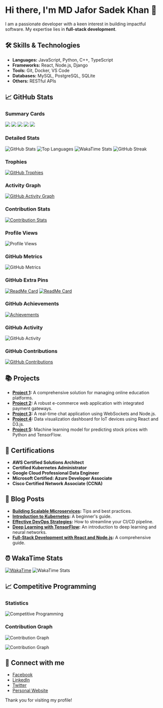# Hi there, I'm MD Jafor Sadek Khan 👋

I am a passionate developer with a keen interest in building impactful software. My expertise lies in **full-stack development**.

## 🛠️ Skills & Technologies
- **Languages:** JavaScript, Python, C++, TypeScript
- **Frameworks:** React, Node.js, Django
- **Tools:** Git, Docker, VS Code
- **Databases:** MySQL, PostgreSQL, SQLite
- **Others:** RESTful APIs

## 📈 GitHub Stats

### Summary Cards
[![](https://raw.githubusercontent.com/vn7n24fzkq/github-profile-summary-cards-example/master/profile-summary-card-output/ayu_mirage/0-profile-details.svg)](https://github.com/MD-Jafor-Sadek-Khan/github-profile-summary-cards)
[![](https://raw.githubusercontent.com/vn7n24fzkq/github-profile-summary-cards-example/master/profile-summary-card-output/ayu_mirage/1-repos-per-language.svg)](https://github.com/vn7n24fzkq/github-profile-summary-cards) 
[![](https://raw.githubusercontent.com/vn7n24fzkq/github-profile-summary-cards-example/master/profile-summary-card-output/ayu_mirage/2-most-commit-language.svg)](https://github.com/vn7n24fzkq/github-profile-summary-cards)
[![](https://raw.githubusercontent.com/vn7n24fzkq/github-profile-summary-cards-example/master/profile-summary-card-output/ayu_mirage/3-stats.svg)](https://github.com/vn7n24fzkq/github-profile-summary-cards) 
[![](https://raw.githubusercontent.com/vn7n24fzkq/github-profile-summary-cards-example/master/profile-summary-card-output/ayu_mirage/4-productive-time.svg)](https://github.com/vn7n24fzkq/github-profile-summary-cards)

### Detailed Stats
![GitHub Stats](https://github-readme-stats.vercel.app/api?username=MD-Jafor-Sadek-Khan&show_icons=true&theme=ayu_mirage)
![Top Languages](https://github-readme-stats.vercel.app/api/top-langs/?username=MD-Jafor-Sadek-Khan&layout=compact&theme=ayu_mirage)
![WakaTime Stats](https://github-readme-stats.vercel.app/api/wakatime?username=MD-Jafor-Sadek-Khan&layout=compact&theme=ayu_mirage)
![GitHub Streak](https://github-readme-streak-stats.herokuapp.com/?user=MD-Jafor-Sadek-Khan&theme=ayu-mirage)

### Trophies
[![GitHub Trophies](https://github-profile-trophy.vercel.app/?username=MD-Jafor-Sadek-Khan&theme=onedark)](https://github.com/ryo-ma/github-profile-trophy)

### Activity Graph
[![GitHub Activity Graph](https://github-readme-activity-graph.cyclic.app/graph?username=MD-Jafor-Sadek-Khan&theme=react-dark)](https://github.com/ashutosh00710/github-readme-activity-graph)

### Contribution Stats
[![Contribution Stats](https://github-contributor-stats.vercel.app/api?username=MD-Jafor-Sadek-Khan)](https://github.com/MD-Jafor-Sadek-Khan/github-contributor-stats)

### Profile Views
![Profile Views](https://komarev.com/ghpvc/?username=MD-Jafor-Sadek-Khan&color=blue)

### GitHub Metrics
![GitHub Metrics](https://metrics.lecoq.io/MD-Jafor-Sadek-Khan)

### GitHub Extra Pins
[![ReadMe Card](https://github-readme-stats.vercel.app/api/pin/?username=MD-Jafor-Sadek-Khan&repo=repo1&theme=ayu_mirage)](https://github.com/MD-Jafor-Sadek-Khan/repo1)
[![ReadMe Card](https://github-readme-stats.vercel.app/api/pin/?username=MD-Jafor-Sadek-Khan&repo=repo2&theme=ayu_mirage)](https://github.com/MD-Jafor-Sadek-Khan/repo2)

### GitHub Achievements
[![Achievements](https://github-profile-achievements.vercel.app/api/achievements?username=MD-Jafor-Sadek-Khan)](https://github.com/MD-Jafor-Sadek-Khan)

### GitHub Activity
![GitHub Activity](https://github-readme-activity-graph.vercel.app/graph?username=MD-Jafor-Sadek-Khan&theme=react-dark)

### GitHub Contributions
[![GitHub Contributions](https://github-readme-stats.vercel.app/api?username=MD-Jafor-Sadek-Khan&count_private=true&show_icons=true&include_all_commits=true&theme=ayu_mirage)](https://github.com/MD-Jafor-Sadek-Khan)

## 📚 Projects
- **[Project 1](https://github.com/MD-Jafor-Sadek-Khan/project1):** A comprehensive solution for managing online education platforms.
- **[Project 2](https://github.com/MD-Jafor-Sadek-Khan/project2):** A robust e-commerce web application with integrated payment gateways.
- **[Project 3](https://github.com/MD-Jafor-Sadek-Khan/project3):** A real-time chat application using WebSockets and Node.js.
- **[Project 4](https://github.com/MD-Jafor-Sadek-Khan/project4):** Data visualization dashboard for IoT devices using React and D3.js.
- **[Project 5](https://github.com/MD-Jafor-Sadek-Khan/project5):** Machine learning model for predicting stock prices with Python and TensorFlow.

## 🏅 Certifications
- **AWS Certified Solutions Architect**
- **Certified Kubernetes Administrator**
- **Google Cloud Professional Data Engineer**
- **Microsoft Certified: Azure Developer Associate**
- **Cisco Certified Network Associate (CCNA)**

## 📝 Blog Posts
- **[Building Scalable Microservices](https://your-website.com/blog/scalable-microservices):** Tips and best practices.
- **[Introduction to Kubernetes](https://your-website.com/blog/intro-to-kubernetes):** A beginner's guide.
- **[Effective DevOps Strategies](https://your-website.com/blog/effective-devops):** How to streamline your CI/CD pipeline.
- **[Deep Learning with TensorFlow](https://your-website.com/blog/deep-learning-tensorflow):** An introduction to deep learning and neural networks.
- **[Full-Stack Development with React and Node.js](https://your-website.com/blog/full-stack-react-node):** A comprehensive guide.

## ⏰ WakaTime Stats
[![WakaTime](https://wakatime.com/badge/user/MD-Jafor-Sadek-Khan.svg)](https://wakatime.com/@MD-Jafor-Sadek-Khan)
![WakaTime Stats](https://github-readme-stats.vercel.app/api/wakatime?username=MD-Jafor-Sadek-Khan&layout=compact&theme=ayu_mirage)

## 📈 Competitive Programming

### Statistics
![Competitive Programming](https://github-readme-stats.vercel.app/api?username=MD-Jafor-Sadek-Khan&show_icons=true&theme=ayu_mirage)

### Contribution Graph
![Contribution Graph](https://github-readme-activity-graph.vercel.app/graph?username=MD-Jafor-Sadek-Khan&theme=react-dark)

![Contribution Graph](https://github-readme-streak-stats.herokuapp.com/?user=MD-Jafor-Sadek-Khan&theme=ayu-mirage)

## 🔗 Connect with me
- [Facebook](https://www.facebook.com/your-profile)
- [LinkedIn](https://www.linkedin.com/in/MD-Jafor-Sadek-Khan)
- [Twitter](https://twitter.com/your-twitter-profile)
- [Personal Website](https://your-website.com)

Thank you for visiting my profile!
